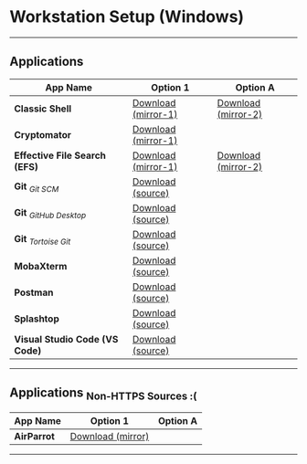 # Workstation Setup (Windows)
***

## Applications


App Name | Option 1 | Option A
--- | --- | ---
**Classic Shell** | [Download (mirror-1)](https://www.softpedia.com/get/Desktop-Enhancements/Shell-Replacements/Classic-Shell.shtml) | [Download (mirror-2)](https://www.fosshub.com/Classic-Shell.html)
**Cryptomator** | [Download (mirror-1)](https://cryptomator.org/downloads/#winDownload) |
**Effective File Search (EFS)** | [Download (mirror-1)](https://www.softpedia.com/get/System/File-Management/Effective-File-Search.shtml#download) | [Download (mirror-2)](https://effective-file-search.en.lo4d.com/download)
**Git** <sub>*Git SCM*</sub>  | [Download (source)](https://git-scm.com/downloads) |
**Git** <sub>*GitHub Desktop*</sub>  | [Download (source)](https://desktop.github.com) |
**Git** <sub>*Tortoise Git*</sub> | [Download (source)](https://tortoisegit.org/download) |
**MobaXterm** | [Download (source)](https://mobaxterm.mobatek.net/download-home-edition.html) |
**Postman** | [Download (source)](https://www.getpostman.com/apps) |
**Splashtop** | [Download (source)](https://www.splashtop.com/downloads) |
**Visual Studio Code (VS Code)** | [Download (source)](https://code.visualstudio.com/download) |


***

## Applications <sub> Non-HTTPS Sources :(</sub>

App Name | Option 1 | Option A
--- | --- | ---
**AirParrot** | [Download (mirror)](http://www.airsquirrels.com/airparrot/download/) |


***

